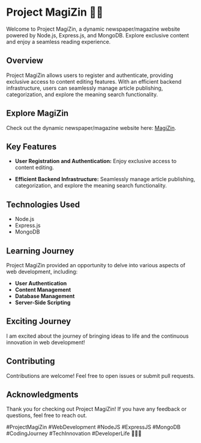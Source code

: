 # Project MagiZin 📰✨

Welcome to Project MagiZin, a dynamic newspaper/magazine website powered by Node.js, Express.js, and MongoDB. Explore exclusive content and enjoy a seamless reading experience.

## Overview

Project MagiZin allows users to register and authenticate, providing exclusive access to content editing features. With an efficient backend infrastructure, users can seamlessly manage article publishing, categorization, and explore the meaning search functionality.

## Explore MagiZin

Check out the dynamic newspaper/magazine website here: [MagiZin](https://lnkd.in/gnMNNB9B).

## Key Features

- **User Registration and Authentication:** Enjoy exclusive access to content editing.
  
- **Efficient Backend Infrastructure:** Seamlessly manage article publishing, categorization, and explore the meaning search functionality.

## Technologies Used

- Node.js
- Express.js
- MongoDB

## Learning Journey

Project MagiZin provided an opportunity to delve into various aspects of web development, including:

- **User Authentication**
- **Content Management**
- **Database Management**
- **Server-Side Scripting**

## Exciting Journey

I am excited about the journey of bringing ideas to life and the continuous innovation in web development!

## Contributing

Contributions are welcome! Feel free to open issues or submit pull requests.

## Acknowledgments

Thank you for checking out Project MagiZin! If you have any feedback or questions, feel free to reach out.

\#ProjectMagiZin #WebDevelopment #NodeJS #ExpressJS #MongoDB #CodingJourney #TechInnovation #DeveloperLife 🚀👩‍💻
